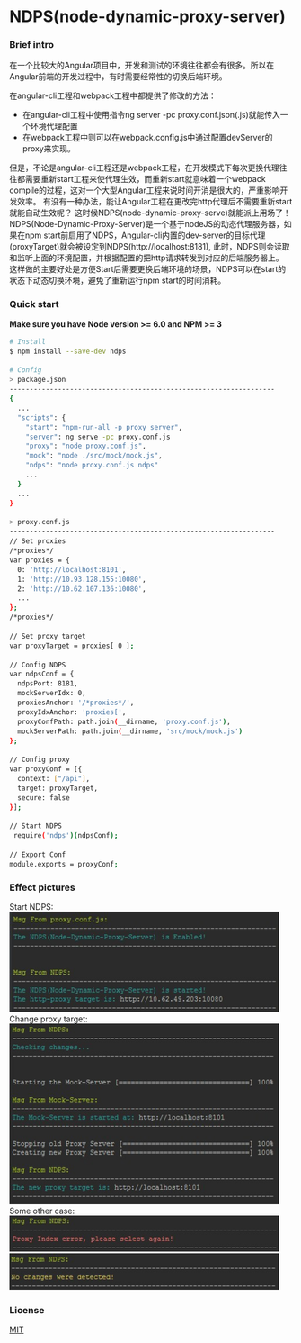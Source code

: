 # NDPS(node-dynamic-proxy-server)

### Brief intro
在一个比较大的Angular项目中，开发和测试的环境往往都会有很多。所以在Angular前端的开发过程中，有时需要经常性的切换后端环境。

在angular-cli工程和webpack工程中都提供了修改的方法： 
- 在angular-cli工程中使用指令ng server -pc proxy.conf.json(.js)就能传入一个环境代理配置
- 在webpack工程中则可以在webpack.config.js中通过配置devServer的proxy来实现。

但是，不论是angular-cli工程还是webpack工程，在开发模式下每次更换代理往往都需要重新start工程来使代理生效，而重新start就意味着一个webpack compile的过程，这对一个大型Angular工程来说时间开消是很大的，严重影响开发效率。
有没有一种办法，能让Angular工程在更改完http代理后不需要重新start就能自动生效呢？ 这时候NDPS(node-dynamic-proxy-serve)就能派上用场了！
NDPS(Node-Dynamic-Proxy-Server)是一个基于nodeJS的动态代理服务器，如果在npm start前启用了NDPS，Angular-cli内置的dev-server的目标代理(proxyTarget)就会被设定到NDPS(http://localhost:8181),
此时，NDPS则会读取和监听上面的环境配置，并根据配置的把http请求转发到对应的后端服务器上。
这样做的主要好处是方便Start后需要更换后端环境的场景，NDPS可以在start的状态下动态切换环境，避免了重新运行npm start的时间消耗。

### Quick start
**Make sure you have Node version >= 6.0 and NPM >= 3**

```bash
# Install
$ npm install --save-dev ndps

# Config
> package.json
------------------------------------------------------------------
{
  ...
  "scripts": {
    "start": "npm-run-all -p proxy server",
    "server": ng serve -pc proxy.conf.js
    "proxy": "node proxy.conf.js",
    "mock": "node ./src/mock/mock.js",
    "ndps": "node proxy.conf.js ndps"
    ...
  }
  ...
}

> proxy.conf.js
------------------------------------------------------------------
// Set proxies
/*proxies*/
var proxies = {
  0: 'http://localhost:8101',
  1: 'http://10.93.128.155:10080',
  2: 'http://10.62.107.136:10080',
  ...
};
/*proxies*/

// Set proxy target
var proxyTarget = proxies[ 0 ];

// Config NDPS
var ndpsConf = {
  ndpsPort: 8181,
  mockServerIdx: 0,
  proxiesAnchor: '/*proxies*/',
  proxyIdxAnchor: 'proxies[',
  proxyConfPath: path.join(__dirname, 'proxy.conf.js'),
  mockServerPath: path.join(__dirname, 'src/mock/mock.js')
};

// Config proxy
var proxyConf = [{
  context: ["/api"],
  target: proxyTarget,
  secure: false
}];

// Start NDPS
 require('ndps')(ndpsConf);
 
// Export Conf
module.exports = proxyConf;
```

### Effect pictures
Start NDPS:<br>
<img src="src/img/ndps0.jpg" width="480" alt="ndps"/><br>
Change proxy target:<br>
<img src="src/img/ndps1.jpg" width="480" alt="ndps"/><br>
Some other case:<br>
<img src="src/img/ndps2.jpg" width="480" alt="ndps"/><br>
<img src="src/img/ndps3.jpg" width="480" alt="ndps"/>

### License
 [MIT](/LICENSE)
